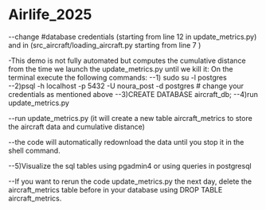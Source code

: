 # Airlife_2025
--change #database credentials (starting from line 12 in update_metrics.py) and in (src_aircraft/loading_aircraft.py starting from line 7 ) 

-This demo is not fully automated but computes the cumulative distance from the time we launch the update_metrics.py until we kill it:
On the terminal execute the following commands:
--1) sudo su -l postgres  
--2)psql -h localhost -p 5432 -U noura_post -d postgres # change your credentials as mentioned above
--3)CREATE DATABASE aircraft_db;
--4)run update_metrics.py

--run update_metrics.py (it will create a new table aircraft_metrics to store the aircraft data and cumulative distance)


--the code will automatically redownload the data until you stop it in the shell command.

--5)Visualize the sql tables using pgadmin4 or using queries in postgresql



--If you want to rerun the code update_metrics.py the next day, delete the aircraft_metrics table before in your database using DROP TABLE aircraft_metrics.
